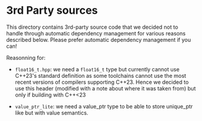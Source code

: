 # 3rd Party sources

This directory contains 3rd-party source code that we decided not to handle through automatic dependency management for various reasons described below.
Please prefer automatic dependency management if you can!

Reasonning for:
- `float16_t.hpp`: we need a `float16_t` type but currently cannot use C++23's standard definition as some toolchains cannot use the most recent versions of compilers supporting C++23. Hence we decided to use this header (modified with a note about where it was taken from) but only if building with C++<23

- `value_ptr_lite`: we need a value_ptr type to be able to store unique_ptr like but with value semantics.

